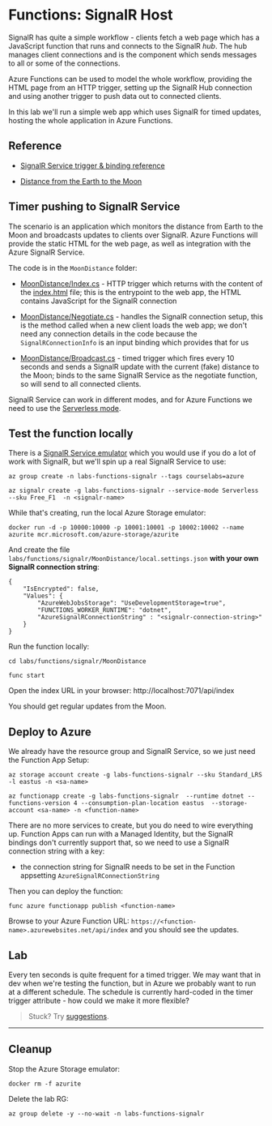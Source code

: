 # Functions: SignalR Host

SignalR has quite a simple workflow - clients fetch a web page which has a JavaScript function that runs and connects to the SignalR _hub_. The hub manages client connections and is the component which sends messages to all or some of the connections.

Azure Functions can be used to model the whole workflow, providing the HTML page from an HTTP trigger, setting up the SignalR Hub connection and using another trigger to push data out to connected clients. 

In this lab we'll run a simple web app which uses SignalR for timed updates, hosting the whole application in Azure Functions.

## Reference

- [SignalR Service trigger & binding reference](https://learn.microsoft.com/en-us/azure/azure-functions/functions-bindings-signalr-service?tabs=in-process&pivots=programming-language-csharp)

- [Distance from the Earth to the Moon](https://spaceplace.nasa.gov/moon-distance/en/)

## Timer pushing to SignalR Service

The scenario is an application which monitors the distance from Earth to the Moon and broadcasts updates to clients over SignalR. Azure Functions will provide the static HTML for the web page, as well as integration with the Azure SignalR Service.

The code is in the `MoonDistance` folder:

- [MoonDistance/Index.cs](/labs/functions/signalr/MoonDistance/Index.cs) - HTTP trigger which returns with the content of the [index.html](/labs/functions/signalr/MoonDistance/content/index.html) file; this is the entrypoint to the web app, the HTML contains JavaScript for the SignalR connection

- [MoonDistance/Negotiate.cs](/labs/functions/signalr/MoonDistance/Negotiate.cs) - handles the SignalR connection setup, this is the method called when a new client loads the web app; we don't need any connection details in the code because the `SignalRConnectionInfo` is an input binding which provides that for us

- [MoonDistance/Broadcast.cs](/labs/functions/signalr/MoonDistance/Broadcast.cs) - timed trigger which fires every 10 seconds and sends a SignalR update with the current (fake) distance to the Moon; binds to the same SignalR Service as the negotiate function, so will send to all connected clients.


SignalR Service can work in different modes, and for Azure Functions we need to use the [Serverless mode](https://learn.microsoft.com/en-us/azure/azure-signalr/concept-service-mode#serverless-mode). 

## Test the function locally

There is a [SignalR Service emulator](https://github.com/Azure/azure-signalr/blob/dev/docs/emulator.md) which you would use if you do a lot of work with SignalR, but we'll spin up a real SignalR Service to use:

```
az group create -n labs-functions-signalr --tags courselabs=azure 

az signalr create -g labs-functions-signalr --service-mode Serverless --sku Free_F1  -n <signalr-name>
```

While that's creating, run the local Azure Storage emulator:

```
docker run -d -p 10000:10000 -p 10001:10001 -p 10002:10002 --name azurite mcr.microsoft.com/azure-storage/azurite
```

And create the file `labs/functions/signalr/MoonDistance/local.settings.json` **with your own SignalR connection string**:

```
{
    "IsEncrypted": false,
    "Values": {
        "AzureWebJobsStorage": "UseDevelopmentStorage=true",
        "FUNCTIONS_WORKER_RUNTIME": "dotnet",
        "AzureSignalRConnectionString" : "<signalr-connection-string>"
    }
}
```

Run the function locally:

```
cd labs/functions/signalr/MoonDistance

func start
```

Open the index URL in your browser: http://localhost:7071/api/index

You should get regular updates from the Moon.

## Deploy to Azure

We already have the resource group and SignalR Service, so we just need the Function App Setup:

```
az storage account create -g labs-functions-signalr --sku Standard_LRS -l eastus -n <sa-name>

az functionapp create -g labs-functions-signalr  --runtime dotnet --functions-version 4 --consumption-plan-location eastus  --storage-account <sa-name> -n <function-name> 
```

There are no more services to create, but you do need to wire everything up. Function Apps can run with a Managed Identity, but the SignalR bindings don't currently support that, so we need to use a SignalR connection string with a key:

- the connection string for SignalR needs to be set in the Function appsetting `AzureSignalRConnectionString`

Then you can deploy the function:

```
func azure functionapp publish <function-name>
```

Browse to your Azure Function URL: `https://<function-name>.azurewebsites.net/api/index` and you should see the updates.

## Lab

Every ten seconds is quite frequent for a timed trigger. We may want that in dev when we're testing the function, but in Azure we probably want to run at a different schedule. The schedule is currently hard-coded in the timer trigger attribute - how could we make it more flexible?

> Stuck? Try [suggestions](suggestions.md).

___

## Cleanup

Stop the Azure Storage emulator:

```
docker rm -f azurite
```

Delete the lab RG:

```
az group delete -y --no-wait -n labs-functions-signalr
```
